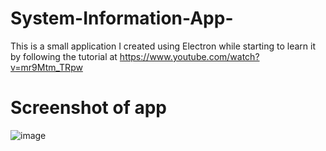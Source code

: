 # System-Information-App-
This is a small application I created using Electron while starting to learn it by following the tutorial at https://www.youtube.com/watch?v=mr9Mtm_TRpw

# Screenshot of app
![image](https://user-images.githubusercontent.com/54810697/112767042-25179880-9032-11eb-898b-be2320812222.png)

